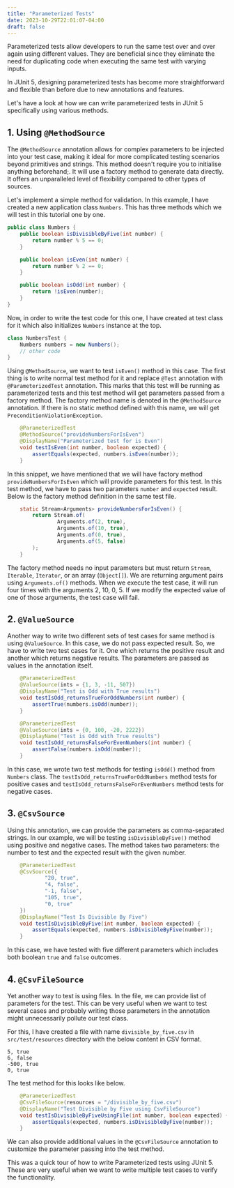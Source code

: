 ```yaml
---
title: "Parameterized Tests"
date: 2023-10-29T22:01:07-04:00
draft: false
---
```


Parameterized tests allow developers to run the same test over and over again using different values. They are beneficial since they eliminate the need for duplicating code when executing the same test with varying inputs.

In JUnit 5, designing parameterized tests has become more straightforward and flexible than before due to new annotations and features.

Let's have a look at how we can write parameterized tests in JUnit 5 specifically using various methods.

## 1. Using `@MethodSource`

The `@MethodSource` annotation allows for complex parameters to be injected into your test case, making it ideal for more complicated testing scenarios beyond primitives and strings. This method doesn't require you to initialise anything beforehand;. It will use a factory method to generate data directly. It offers an unparalleled level of flexibility compared to other types of sources.

Let's implement a simple method for validation. In this example, I have created a new application class `Numbers`. This has three methods which we will test in this tutorial one by one.

```java
public class Numbers {
    public boolean isDivisibleByFive(int number) {
        return number % 5 == 0;
    }

    public boolean isEven(int number) {
        return number % 2 == 0;
    }

    public boolean isOdd(int number) {
        return !isEven(number);
    }
}
```

Now, in order to write the test code for this one, I have created at test class for it which also initializes `Numbers` instance at the top.

```java
class NumbersTest {
    Numbers numbers = new Numbers();
    // other code
}
```

Using `@MethodSource`, we want to test `isEven()` method in this case. The first thing is to write normal test method for it and replace `@Test` annotation with `@ParameterizedTest` annotation. This marks that this test will be running as parameterized tests and this test method will get parameters passed from a factory method. The factory method name is denoted in the `@MethodSource` annotation. If there is no static method defined with this name, we will get `PreconditionViolationException`. 

```java
    @ParameterizedTest
    @MethodSource("provideNumbersForIsEven")
    @DisplayName("Parameterized test for is Even")
    void testIsEven(int number, boolean expected) {
        assertEquals(expected, numbers.isEven(number));
    }
```

In this snippet, we have mentioned that we will have factory method `provideNumbersForIsEven` which will provide parameters for this test. In this test method, we have to pass two parameters `number` and `expected` result. Below is the factory method definition in the same test file.

```java
    static Stream<Arguments> provideNumbersForIsEven() {
        return Stream.of(
                Arguments.of(2, true),
                Arguments.of(10, true),
                Arguments.of(0, true),
                Arguments.of(5, false)
        );
    }
```

The factory method needs no input parameters but must return `Stream`, `Iterable`, `Iterator`, or an array (`Object[]`). We are returning argument pairs using `Arguments.of()` methods. When we execute the test case, it will run four times with the arguments 2, 10, 0, 5. If we modify the expected value of one of those arguments, the test case will fail.

## 2. `@ValueSource`

Another way to write two different sets of test cases for same method is using `@ValueSource`. In this case, we do not pass expected result. So, we have to write two test cases for it. One which returns the positive result and another which returns negative results. The parameters are passed as values in the annotation itself.

```java
    @ParameterizedTest
    @ValueSource(ints = {1, 3, -11, 507})
    @DisplayName("Test is Odd with True results")
    void testIsOdd_returnsTrueForOddNumbers(int number) {
        assertTrue(numbers.isOdd(number));
    }

    @ParameterizedTest
    @ValueSource(ints = {0, 100, -20, 2222})
    @DisplayName("Test is Odd with True results")
    void testIsOdd_returnsFalseForEvenNumbers(int number) {
        assertFalse(numbers.isOdd(number));
    }
```

In this case, we wrote two test methods for testing `isOdd()` method from `Numbers` class. The `testIsOdd_returnsTrueForOddNumbers` method tests for positive cases and `testIsOdd_returnsFalseForEvenNumbers` method tests for negative cases.

## 3. `@CsvSource`

Using this annotation, we can provide the parameters as comma-separated strings. In our example, we will be testing `isDivisibleByFive()` method using positive and negative cases. The method takes two parameters: the number to test and the expected result with the given number.

```java
    @ParameterizedTest
    @CsvSource({
            "20, true",
            "4, false",
            "-1, false",
            "105, true",
            "0, true"
    })
    @DisplayName("Test Is Divisible By Five")
    void testIsDivisibleByFive(int number, boolean expected) {
        assertEquals(expected, numbers.isDivisibleByFive(number));
    }
```

In this case, we have tested with five different parameters which includes both boolean `true` and `false` outcomes.

## 4. `@CsvFileSource`

Yet another way to test is using files. In the file, we can provide list of parameters for the test. This can be very useful when we want to test several cases and probably writing those parameters in the annotation might unnecessarily pollute our test class.

For this, I have created a file with name `divisible_by_five.csv` in `src/test/resources` directory with the below content in CSV format.

```csv{lineNos=false}
5, true
6, false
-500, true
0, true
```

The test method for this looks like below.

```java
    @ParameterizedTest
    @CsvFileSource(resources = "/divisible_by_five.csv")
    @DisplayName("Test Divisible by Five using CsvFileSource")
    void testIsDivisibleByFiveUsingFile(int number, boolean expected) {
        assertEquals(expected, numbers.isDivisibleByFive(number));
    }
```

We can also provide additional values in the `@CsvFileSource` annotation to customize the parameter passing into the test method.

This was a quick tour of how to write Parameterized tests using JUnit 5. These are very useful when we want to write multiple test cases to verify the functionality.